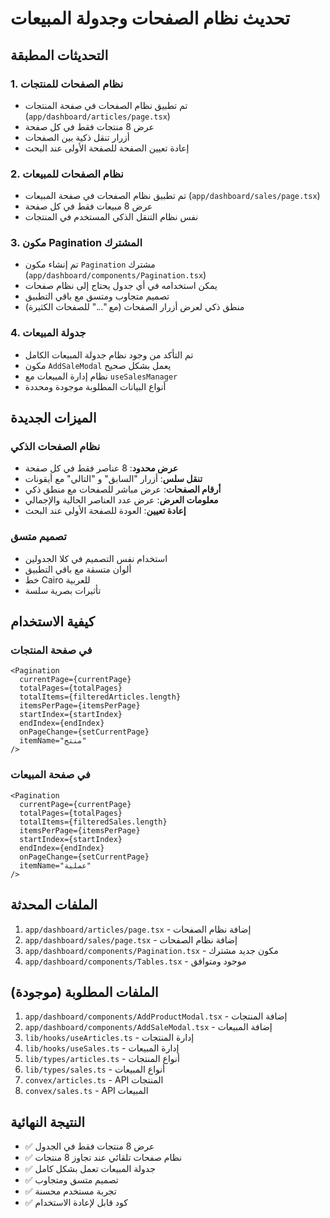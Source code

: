 # تحديث نظام الصفحات وجدولة المبيعات

## التحديثات المطبقة

### 1. نظام الصفحات للمنتجات
- تم تطبيق نظام الصفحات في صفحة المنتجات (`app/dashboard/articles/page.tsx`)
- عرض 8 منتجات فقط في كل صفحة
- أزرار تنقل ذكية بين الصفحات
- إعادة تعيين الصفحة للصفحة الأولى عند البحث

### 2. نظام الصفحات للمبيعات
- تم تطبيق نظام الصفحات في صفحة المبيعات (`app/dashboard/sales/page.tsx`)
- عرض 8 مبيعات فقط في كل صفحة
- نفس نظام التنقل الذكي المستخدم في المنتجات

### 3. مكون Pagination المشترك
- تم إنشاء مكون `Pagination` مشترك (`app/dashboard/components/Pagination.tsx`)
- يمكن استخدامه في أي جدول يحتاج إلى نظام صفحات
- تصميم متجاوب ومتسق مع باقي التطبيق
- منطق ذكي لعرض أزرار الصفحات (مع "..." للصفحات الكثيرة)

### 4. جدولة المبيعات
- تم التأكد من وجود نظام جدولة المبيعات الكامل
- مكون `AddSaleModal` يعمل بشكل صحيح
- نظام إدارة المبيعات مع `useSalesManager`
- أنواع البيانات المطلوبة موجودة ومحددة

## الميزات الجديدة

### نظام الصفحات الذكي
- **عرض محدود**: 8 عناصر فقط في كل صفحة
- **تنقل سلس**: أزرار "السابق" و "التالي" مع أيقونات
- **أرقام الصفحات**: عرض مباشر للصفحات مع منطق ذكي
- **معلومات العرض**: عرض عدد العناصر الحالية والإجمالي
- **إعادة تعيين**: العودة للصفحة الأولى عند البحث

### تصميم متسق
- استخدام نفس التصميم في كلا الجدولين
- ألوان متسقة مع باقي التطبيق
- خط Cairo للعربية
- تأثيرات بصرية سلسة

## كيفية الاستخدام

### في صفحة المنتجات
```tsx
<Pagination
  currentPage={currentPage}
  totalPages={totalPages}
  totalItems={filteredArticles.length}
  itemsPerPage={itemsPerPage}
  startIndex={startIndex}
  endIndex={endIndex}
  onPageChange={setCurrentPage}
  itemName="منتج"
/>
```

### في صفحة المبيعات
```tsx
<Pagination
  currentPage={currentPage}
  totalPages={totalPages}
  totalItems={filteredSales.length}
  itemsPerPage={itemsPerPage}
  startIndex={startIndex}
  endIndex={endIndex}
  onPageChange={setCurrentPage}
  itemName="عملية"
/>
```

## الملفات المحدثة

1. `app/dashboard/articles/page.tsx` - إضافة نظام الصفحات
2. `app/dashboard/sales/page.tsx` - إضافة نظام الصفحات
3. `app/dashboard/components/Pagination.tsx` - مكون جديد مشترك
4. `app/dashboard/components/Tables.tsx` - موجود ومتوافق

## الملفات المطلوبة (موجودة)

1. `app/dashboard/components/AddProductModal.tsx` - إضافة المنتجات
2. `app/dashboard/components/AddSaleModal.tsx` - إضافة المبيعات
3. `lib/hooks/useArticles.ts` - إدارة المنتجات
4. `lib/hooks/useSales.ts` - إدارة المبيعات
5. `lib/types/articles.ts` - أنواع المنتجات
6. `lib/types/sales.ts` - أنواع المبيعات
7. `convex/articles.ts` - API المنتجات
8. `convex/sales.ts` - API المبيعات

## النتيجة النهائية

- ✅ عرض 8 منتجات فقط في الجدول
- ✅ نظام صفحات تلقائي عند تجاوز 8 منتجات
- ✅ جدولة المبيعات تعمل بشكل كامل
- ✅ تصميم متسق ومتجاوب
- ✅ تجربة مستخدم محسنة
- ✅ كود قابل لإعادة الاستخدام
